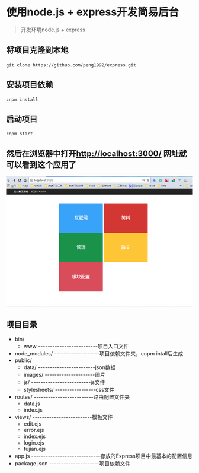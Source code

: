 # 使用node.js + express开发简易后台
> 开发环境node.js + express

## 将项目克隆到本地
    git clone https://github.com/peng1992/express.git
## 安装项目依赖
    cnpm install
## 启动项目
    cnpm start
## 然后在浏览器中打开[http://localhost:3000/]( http://localhost:3000/) 网址就可以看到这个应用了
![](./public/images/normal.png)

## 项目目录
* bin/
    + www   -------------------------项目入口文件
* node_modules/   -------------------项目依赖文件夹，cnpm intall后生成 
* public/   
    + data/  ------------------------json数据   
    + images/   ---------------------图片
    + js/   -------------------------js文件       
    + stylesheets/  -----------------css文件
* routes/   -------------------------路由配置文件夹
    + data.js   
    + index.js  
* views/    -------------------------模板文件
    + edit.ejs    
    + error.ejs
    + index.ejs
    + login.ejs
    + tujian.ejs
* app.js -----------------------------存放的Express项目中最基本的配置信息
* package.json ---------------------项目依赖文件
            


